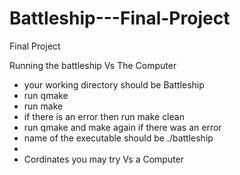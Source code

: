 Battleship---Final-Project
==========================

Final Project

Running the battleship Vs The Computer

- your working directory should be Battleship
- run qmake
- run make
- if there is an error then run make clean
- run qmake and make again if there was an error 
- name of the executable should be ./battleship
- 
- Cordinates you may try Vs a Computer
